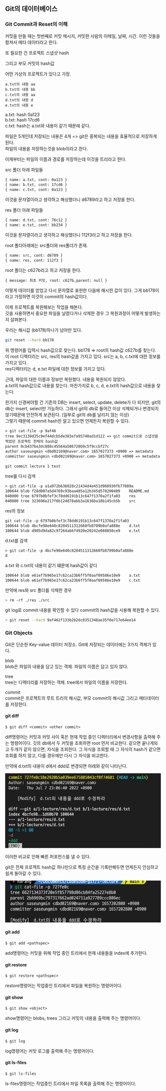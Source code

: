 ## Git의 데이터베이스

### Git Commit과 Reset의 이해

커밋을 만들 때는 첫번째로 커밋 메시지, 커밋한 사람의 이메일, 날짜, 시간. 이런 것들을 합쳐서 메타 데이터라고 한다.   

또 필요한 건 프로젝트 스냅샷 hash   

그리고 부모 커밋의 hash값   

어떤 가상의 프로젝트가 있다고 가정.   

```
a.txt의 내용 aa
b.txt의 내용 bb
c.txt의 내용 aa
d.txt의 내용 d
e.txt의 내용 e
```

a.txt: hash 0a123   
b.txt: hash 17cd6   
c.txt: hash는 a.txt와 내용이 같기 때문에 같다.   


파일은 5개인데 저장되는 내용은 4개 => git은 중복되는 내용을 효율적으로 저장하게 된다.    
파일의 내용을 저장하는것을 blob이라고 한다.

이제부터는 파일의 이름과 경로를 저장하는데 이것을 트리라고 한다.   

src 폴더 아래 파일들

```
{ name: a.txt, cont: 0a123 }
{ name: b.txt, cont: 17cd6 }
{ name: c.txt, cont: 0a123 }
```

이것을 문자열이라고 생각하고 해싱했더니 d6789라고 하고 저장을 한다.   

res 폴더 아래 파일들   

```
{ name: d.txt, cont: 76c12 }
{ name: e.txt, cont: bb234 }
```

이것을 문자열이라고 생각하고 해싱했더니 112f3라고 하고 저장을 한다.   

root 폴더아래에는 src폴더와 res폴더가 존재.

```
{ name: src, cont: d6789 }
{ name: res, cont: 112f3 }
```

root 폴더는 c627b라고 하고 저장을 한다.    

```
{ message: 최초 커밋, root: c627b,parent: null }
```

이렇게 데이터를 얻었고 다시 문자열로 표현한 다음에 해시한 값이 있다. 그게 bb178이라고 가정하면 이것이 commit의 hash값이다.   

이제 프로젝트를 복원해보는 작업을 해본다.   
깃을 사용하면서 중요한 파일을 날렸다거나 삭제한 경우 그 복원과정이 어떻게 발생하는지 살펴본다.   

우리는 해시값 (bb178)하나가 남아만 있다.   

```bash
git reset --hard bb178
```

위 명령어를 입력시 hash값으로 찾는다. bb178 => root의 hash값 c627b를 찾는다.   
이 root 디렉터리는 src, res의 hash값을 가지고 있다. src는 a, b, c.txt에 대한 정보를 가지고 있다.   
res디렉터리는 d, e.txt 파일에 대한 정보를 가지고 있다.   

근데, 파일의 대한 이름과 정보만 복원했다. 내용을 복원되지 않았다.   
a.txt의 hash값으로 내용을 찾는다. 마찬가지로 b, c, d, e.txt의 hash값으로 내용을 찾는다.   

한가지 신경써야할 건 기존의 DB는 insert, select, update, delete가 다 되지만, git의 db는 insert, select만 가능하다. 그래서 git의 db로 들어간 이상 삭제되거나 변경되지 않기때문에 안전하게 보관된다. (일부로 git의 db를 날리지 않는 이상)   
그렇기 때문에 commit hash만 알고 있으면 언제든지 복원할 수 있다.   

```
> git cat-file -p 9af46
tree 9ec3138d35c9ef44dcb5de383efa95740ad1d122 => git commit으로 스냅샷을 찍었던 프로젝트 전체의 hash값
parent 0cb437be3dc888c45564a586720b9c5f9ccbf27c
author saseungmin <dbd02169@naver.com> 1657027373 +0900 => metadata
committer saseungmin <dbd02169@naver.com> 1657027373 +0900 => metadata

git commit lecture 1 test
```

tree를 다시 검색

```
> git cat-file -p a1a972b636028c21434d4e451d960930fb77889a
100644 blob f28d007a5d4769c93baa485a12b345d578200409    README.md
040000 tree 6797b0bfef3c78dd6191b13c647f1370a2f1fa03    res
040000 tree 323696e217f6b124878abb3a1636ba18b145cb5b    src
```

res의 정보

```
git cat-file -p 6797b0bfef3c78dd6191b13c647f1370a2f1fa03
100644 blob 4bcfe98e640c8284511312660fb8709b0afa888e    d.txt
100644 blob d905d9da82c97264ab6f4920e20242e088850ce9    e.txt
```

d.txt를 검색

```
> git cat-file -p 4bcfe98e640c8284511312660fb8709b0afa888e
d
```

a.txt 와 c.txt의 내용이 같기 떄문에 hash값이 같다

```
100644 blob e61ef7b965e17c62ca23b6ff5f0aaf09586e10e9    a.txt
100644 blob e61ef7b965e17c62ca23b6ff5f0aaf09586e10e9    c.txt
```

만약에 res와 src 폴더를 삭제한 경우

```bash
> rm -rf ./res ./src
```

git log로 commit 내용을 확인할 수 있다 commit의 hash값을 사용해 복원할 수 있다.

```bash
> git reset --hard 9af462f133b2b2dc8351348ae35f0e717e64ee14
```

### Git Objects
Git은 단순한 Key-value 데이터 저장소. Git에 저장되는 데이터에는 3가지 객체가 있다.

blob   
blob은 파일의 내용을 담고 있는 객체. 파일의 이름은 담고 있지 않다.

tree   
tree는 디렉터리를 저장하는 객체. tree에서 파일의 이름을 저장한다.

commit   
commit은 프로젝트의 루트 트리의 해시값, 부모 commit의 해시값 그리고 메타데이터를 저장한다.

#### git diff   

```
$ git diff <commit> <other commit>
```

diff명령어는 커밋과 커밋 사이 혹은 현재 작업 중인 디렉터리에서 변경사항을 출력해 주는 명령어이다.
깃의 db에서 두 커밋을 조회하면 root 먼저 비교한다. 같으면 끝나게되고 두개가 같지 않으면, 자식을 조회한다. 그 자식을 조회할 때 그 자식의 hash가 같으면 조회를 하지 않고, 다를 경우에만 다시 그 자식을 비교한다.   

만약에 d.txt의 내용이 d에서 ddd로 변경되면 아래와 같이 나타난다. 

![1](img/1.png)

이러한 비교로 인해 빠른 퍼포먼스를 낼 수 있다. 

git은 전체 프로젝트 hash값 하나만으로 특정 순간을 기록만해두면 언제든지 안심하고 쉽게 돌아갈 수 있다.

![2](img/2.png)

#### git add

```
$ git add <pathspec>
```

add명령어는 커밋을 위해 작업 중인 트리에서 현재 내용들을 index에 추가한다.

#### git restore

```
$ git restore <pathspec>
```

restore명령어는 작업중인 트리에서 파일을 복원하는 명령어이다.

#### git show

```
$ git show <object>
```

show명령어는 blobs, trees 그리고 커밋의 내용을 출력해 주는 명령어이다.

#### git log

```
$ git log
```

log명령어는 커밋 로그를 출력해 주는 명령어이다.

#### git ls-files

```
$ git ls-files
```

ls-files명령어는 작업중인 트리에서 파일 목록을 출력해 주는 명령어이다.
